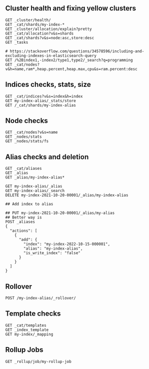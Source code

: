 
## Cluster health and fixing yellow clusters
```
GET _cluster/health/
GET _cat/shards/my-index-*
GET _cluster/allocation/explain?pretty
GET _cat/allocation?v&s=shards
GET _cat/shards?v&s=node:asc,store:desc
GET _tasks

# https://stackoverflow.com/questions/34578596/including-and-excluding-indexes-in-elasticsearch-query
GET /%2Bindex1,-index2/type1,type2/_search?q=programming
GET _cat/nodes?v&h=name,ram*,heap.percent,heap.max,cpu&s=ram.percent:desc

```

## Indices checks, stats, size
```
GET _cat/indices?v&s=index&h=index
GET my-index-alias/_stats/store
GET /_cat/shards/my-index-alias
```

## Node checks
```
GET _cat/nodes?v&s=name
GET _nodes/stats
GET _nodes/stats/fs
```

## Alias checks and deletion
```
GET _cat/aliases
GET _alias
GET _alias/my-index-alias*

GET my-index-alias/_alias
GET my-index-alias/_search
DELETE my-index-2021-10-20-00001/_alias/my-index-alias

## Add index to alias

## PUT my-index-2021-10-20-00001/_alias/my-alias
## Better way is
POST _aliases
{
  "actions": [
    {
      "add": {
        "index": "my-index-2022-10-15-000001",
        "alias": "my-index-alias",
        "is_write_index": "false"
      }
    }
  ]
}
```

## Rollover
```
POST /my-index-alias/_rollover/
```

## Template checks
```
GET _cat/templates
GET _index_template
GET my-index/_mapping
```

## Rollup Jobs
```
GET _rollup/job/my-rollup-job
```
